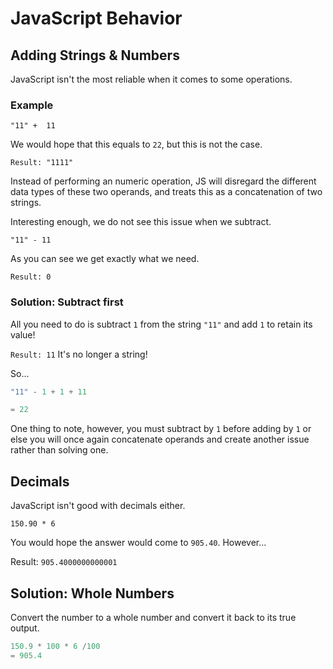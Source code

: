 # JavaScript Behavior

## Adding Strings & Numbers

JavaScript isn't the most reliable when it comes to some operations. 

### Example

`
"11" +  11
`

We would hope that this equals to `22`, but this is not the case. 

`Result: "1111"`

Instead of performing an numeric operation, JS will disregard the different data types of these two operands, and treats this as a concatenation of two strings.

Interesting enough, we do not see this issue when we subtract.

`"11" - 11`

As you can see we get exactly what we need.

`Result: 0`

### Solution: Subtract first

All you need to do is subtract `1` from the string `"11"` and add `1` to retain its value!

`Result: 11` It's no longer a string!

So...

```js
"11" - 1 + 1 + 11

= 22
```

One thing to note, however, you must subtract by `1` before adding by `1` or else you will once again concatenate operands and create another issue rather than solving one.

## Decimals

JavaScript isn't good with decimals either. 

`150.90 * 6`

You would hope the answer would come to `905.40`. 
However...

Result: `905.4000000000001`

## Solution: Whole Numbers

Convert the number to a whole number and convert it back to its true output.

```js
150.9 * 100 * 6 /100
= 905.4
```